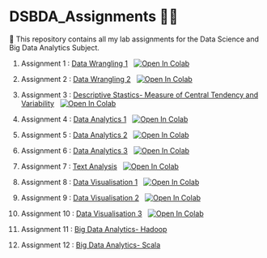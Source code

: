 # DSBDA_Assignments 👨‍💻

📃 This repository contains all my lab assignments for the Data Science and Big Data Analytics Subject.

1. Assignment 1 : [Data Wrangling 1](https://github.com/sanjyotpanure/DSBDA_Assignments/blob/master/DataWrangling1_dirtydata.ipynb) &nbsp;
[![Open In Colab](https://colab.research.google.com/assets/colab-badge.svg)](https://colab.research.google.com/github/sanjyotpanure/DataWrangling1_dirtydata.ipynb)

2. Assignment 2 : [Data Wrangling 2](https://github.com/sanjyotpanure/DSBDA_Assignments/blob/master/DataWrangling2_AcademicPerformance.ipynb) &nbsp;
[![Open In Colab](https://colab.research.google.com/assets/colab-badge.svg)](https://colab.research.google.com/github/sanjyotpanure/DataWrangling2_AcademicPerformance.ipynb)

3. Assignment 3 : [Descriptive Stastics- Measure of Central Tendency and Variability](https://github.com/sanjyotpanure/DSBDA_Assignments/blob/master/DescriptiveStastics_CentralTendancyVariability.ipynb) &nbsp;
[![Open In Colab](https://colab.research.google.com/assets/colab-badge.svg)](https://colab.research.google.com/github/sanjyotpanure/DescriptiveStastics_CentralTendancyVariability.ipynb)

4. Assignment 4 : [Data Analytics 1](https://github.com/sanjyotpanure/DSBDA_Assignments/blob/master/DataAnalytics1_LogisticRegression_BangaloreHousePrice.ipynb) &nbsp;
[![Open In Colab](https://colab.research.google.com/assets/colab-badge.svg)](https://colab.research.google.com/github/sanjyotpanure/.ipynb)

5. Assignment 5 : [Data Analytics 2](https://github.com/sanjyotpanure/DSBDA_Assignments/blob/master/DataVisualisation2_TitanicDataset.ipynb) &nbsp;
[![Open In Colab](https://colab.research.google.com/assets/colab-badge.svg)](https://colab.research.google.com/github/sanjyotpanure/.ipynb)

6. Assignment 6 : [Data Analytics 3](https://github.com/sanjyotpanure/DSBDA_Assignments/blob/master/DataAnalytics3_IrisDataset.ipynb) &nbsp;
[![Open In Colab](https://colab.research.google.com/assets/colab-badge.svg)](https://colab.research.google.com/github/sanjyotpanure/.ipynb)

7. Assignment 7 : [Text Analysis](https://github.com/sanjyotpanure/DSBDA_Assignments/blob/master/AmazonAlexaDataset.ipynb) &nbsp;
[![Open In Colab](https://colab.research.google.com/assets/colab-badge.svg)](https://colab.research.google.com/github/sanjyotpanure/.ipynb)

8. Assignment 8 : [Data Visualisation 1](https://github.com/sanjyotpanure/DSBDA_Assignments/blob/master/DataVisualisation1_TitanicDataset.ipynb) &nbsp;
[![Open In Colab](https://colab.research.google.com/assets/colab-badge.svg)](https://colab.research.google.com/github/sanjyotpanure/.ipynb)

9. Assignment 9 : [Data Visualisation 2](https://github.com/sanjyotpanure/DSBDA_Assignments/blob/master/DataVisualisation2_TitanicDataset.ipynb) &nbsp;
[![Open In Colab](https://colab.research.google.com/assets/colab-badge.svg)](https://colab.research.google.com/github/sanjyotpanure/.ipynb)

10. Assignment 10 : [Data Visualisation 3](https://github.com/sanjyotpanure/DSBDA_Assignments/blob/master/DataVisualisation3_IrisDataset.ipynb) &nbsp;
[![Open In Colab](https://colab.research.google.com/assets/colab-badge.svg)](https://colab.research.google.com/github/sanjyotpanure/.ipynb)

11. Assignment 11 : [Big Data Analytics- Hadoop](https://github.com/sanjyotpanure/DSBDA_Assignments/blob/master/Hadoop_Assignment11.docx) &nbsp;

12. Assignment 12 : [Big Data Analytics- Scala](https://github.com/sanjyotpanure/DSBDA_Assignments/blob/master/Scala_WordCount.docx) &nbsp;
